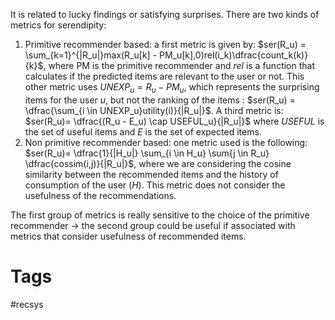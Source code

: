 It is related to lucky findings or satisfying surprises. There are two kinds of metrics for serendipity:
1. Primitive recommender based: a first metric is given by: $ser(R_u) = \sum_{k=1}^{|R_u|}max(R_u[k] - PM_u[k],0)rel(i_k)\dfrac{count_k(k)}{k}$, where PM is the primitive recommender and *rel* is a function that calculates if the predicted items are relevant to the user or not. This other metric uses $UNEXP_u = R_u - PM_u$, which represents the surprising items for the user *u*, but not the ranking of the items : $ser(R_u) = \dfrac{\sum_{i \in UNEXP_u}utility(i)}{|R_u|}$. A third metric is: $ser(R_u)= \dfrac{(R_u - E_u) \cap USEFUL_u}{|R_u|}$ where *USEFUL* is the set of useful items and *E* is the set of expected items.
2. Non primitive recommender based: one metric used is the following: $ser(R_u)= \dfrac{1}{|H_u|} \sum_{i \in H_u} \sum{j \in R_u} \dfrac{cossim(i,j)}{|R_u|}$, where we are considering the cosine similarity between the recommended items and the history of consumption of the user (*H*). This metric does not consider the usefulness of the recommendations.

The first group of metrics is really sensitive to the choice of the primitive recommender -> the second group could be useful if associated with metrics that consider usefulness of recommended items.

# Tags
#recsys 